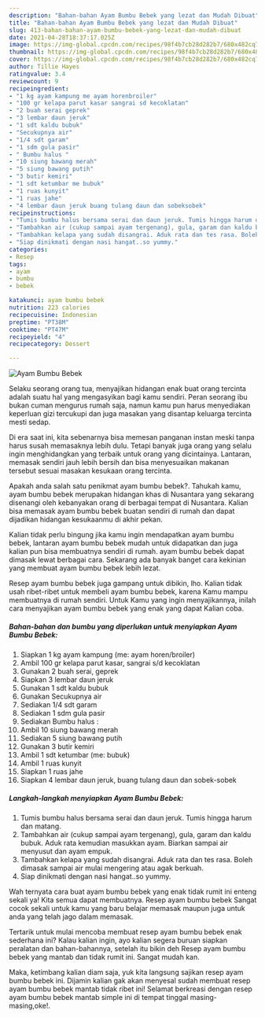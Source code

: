 ```yaml
---
description: "Bahan-bahan Ayam Bumbu Bebek yang lezat dan Mudah Dibuat"
title: "Bahan-bahan Ayam Bumbu Bebek yang lezat dan Mudah Dibuat"
slug: 413-bahan-bahan-ayam-bumbu-bebek-yang-lezat-dan-mudah-dibuat
date: 2021-04-28T18:37:17.025Z
image: https://img-global.cpcdn.com/recipes/98f4b7cb28d282b7/680x482cq70/ayam-bumbu-bebek-foto-resep-utama.jpg
thumbnail: https://img-global.cpcdn.com/recipes/98f4b7cb28d282b7/680x482cq70/ayam-bumbu-bebek-foto-resep-utama.jpg
cover: https://img-global.cpcdn.com/recipes/98f4b7cb28d282b7/680x482cq70/ayam-bumbu-bebek-foto-resep-utama.jpg
author: Tillie Hayes
ratingvalue: 3.4
reviewcount: 9
recipeingredient:
- "1 kg ayam kampung me ayam horenbroiler"
- "100 gr kelapa parut kasar sangrai sd kecoklatan"
- "2 buah serai geprek"
- "3 lembar daun jeruk"
- "1 sdt kaldu bubuk"
- "Secukupnya air"
- "1/4 sdt garam"
- "1 sdm gula pasir"
- " Bumbu halus "
- "10 siung bawang merah"
- "5 siung bawang putih"
- "3 butir kemiri"
- "1 sdt ketumbar me bubuk"
- "1 ruas kunyit"
- "1 ruas jahe"
- "4 lembar daun jeruk buang tulang daun dan sobeksobek"
recipeinstructions:
- "Tumis bumbu halus bersama serai dan daun jeruk. Tumis hingga harum dan matang."
- "Tambahkan air (cukup sampai ayam tergenang), gula, garam dan kaldu bubuk. Aduk rata kemudian masukkan ayam. Biarkan sampai air menyusut dan ayam empuk."
- "Tambahkan kelapa yang sudah disangrai. Aduk rata dan tes rasa. Boleh dimasak sampai air mulai mengering atau agak berkuah."
- "Siap dinikmati dengan nasi hangat..so yummy."
categories:
- Resep
tags:
- ayam
- bumbu
- bebek

katakunci: ayam bumbu bebek 
nutrition: 223 calories
recipecuisine: Indonesian
preptime: "PT38M"
cooktime: "PT47M"
recipeyield: "4"
recipecategory: Dessert

---
```



![Ayam Bumbu Bebek](https://img-global.cpcdn.com/recipes/98f4b7cb28d282b7/680x482cq70/ayam-bumbu-bebek-foto-resep-utama.jpg)

Selaku seorang orang tua, menyajikan hidangan enak buat orang tercinta adalah suatu hal yang mengasyikan bagi kamu sendiri. Peran seorang ibu bukan cuman mengurus rumah saja, namun kamu pun harus menyediakan keperluan gizi tercukupi dan juga masakan yang disantap keluarga tercinta mesti sedap.

Di era  saat ini, kita sebenarnya bisa memesan panganan instan meski tanpa harus susah memasaknya lebih dulu. Tetapi banyak juga orang yang selalu ingin menghidangkan yang terbaik untuk orang yang dicintainya. Lantaran, memasak sendiri jauh lebih bersih dan bisa menyesuaikan makanan tersebut sesuai masakan kesukaan orang tercinta. 



Apakah anda salah satu penikmat ayam bumbu bebek?. Tahukah kamu, ayam bumbu bebek merupakan hidangan khas di Nusantara yang sekarang disenangi oleh kebanyakan orang di berbagai tempat di Nusantara. Kalian bisa memasak ayam bumbu bebek buatan sendiri di rumah dan dapat dijadikan hidangan kesukaanmu di akhir pekan.

Kalian tidak perlu bingung jika kamu ingin mendapatkan ayam bumbu bebek, lantaran ayam bumbu bebek mudah untuk didapatkan dan juga kalian pun bisa membuatnya sendiri di rumah. ayam bumbu bebek dapat dimasak lewat berbagai cara. Sekarang ada banyak banget cara kekinian yang membuat ayam bumbu bebek lebih lezat.

Resep ayam bumbu bebek juga gampang untuk dibikin, lho. Kalian tidak usah ribet-ribet untuk membeli ayam bumbu bebek, karena Kamu mampu membuatnya di rumah sendiri. Untuk Kamu yang ingin menyajikannya, inilah cara menyajikan ayam bumbu bebek yang enak yang dapat Kalian coba.

<!--inarticleads1-->

##### Bahan-bahan dan bumbu yang diperlukan untuk menyiapkan Ayam Bumbu Bebek:

1. Siapkan 1 kg ayam kampung (me: ayam horen/broiler)
1. Ambil 100 gr kelapa parut kasar, sangrai s/d kecoklatan
1. Gunakan 2 buah serai, geprek
1. Siapkan 3 lembar daun jeruk
1. Gunakan 1 sdt kaldu bubuk
1. Gunakan Secukupnya air
1. Sediakan 1/4 sdt garam
1. Sediakan 1 sdm gula pasir
1. Sediakan  Bumbu halus :
1. Ambil 10 siung bawang merah
1. Sediakan 5 siung bawang putih
1. Gunakan 3 butir kemiri
1. Ambil 1 sdt ketumbar (me: bubuk)
1. Ambil 1 ruas kunyit
1. Siapkan 1 ruas jahe
1. Siapkan 4 lembar daun jeruk, buang tulang daun dan sobek-sobek




<!--inarticleads2-->

##### Langkah-langkah menyiapkan Ayam Bumbu Bebek:

1. Tumis bumbu halus bersama serai dan daun jeruk. Tumis hingga harum dan matang.
1. Tambahkan air (cukup sampai ayam tergenang), gula, garam dan kaldu bubuk. Aduk rata kemudian masukkan ayam. Biarkan sampai air menyusut dan ayam empuk.
1. Tambahkan kelapa yang sudah disangrai. Aduk rata dan tes rasa. Boleh dimasak sampai air mulai mengering atau agak berkuah.
1. Siap dinikmati dengan nasi hangat..so yummy.




Wah ternyata cara buat ayam bumbu bebek yang enak tidak rumit ini enteng sekali ya! Kita semua dapat membuatnya. Resep ayam bumbu bebek Sangat cocok sekali untuk kamu yang baru belajar memasak maupun juga untuk anda yang telah jago dalam memasak.

Tertarik untuk mulai mencoba membuat resep ayam bumbu bebek enak sederhana ini? Kalau kalian ingin, ayo kalian segera buruan siapkan peralatan dan bahan-bahannya, setelah itu bikin deh Resep ayam bumbu bebek yang mantab dan tidak rumit ini. Sangat mudah kan. 

Maka, ketimbang kalian diam saja, yuk kita langsung sajikan resep ayam bumbu bebek ini. Dijamin kalian gak akan menyesal sudah membuat resep ayam bumbu bebek mantab tidak ribet ini! Selamat berkreasi dengan resep ayam bumbu bebek mantab simple ini di tempat tinggal masing-masing,oke!.

